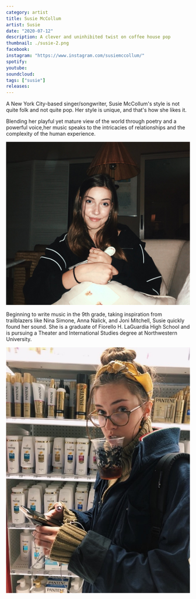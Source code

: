 ```yaml
---
category: artist
title: Susie McCollum
artist: Susie
date: "2020-07-12"
description: A clever and uninhibited twist on coffee house pop
thumbnail: ./susie-2.png
facebook:
instagram: "https://www.instagram.com/susiemccollum/"
spotify:
youtube:
soundcloud:
tags: ["susie"]
releases:
---
```


A New York City-based singer/songwriter, Susie McCollum's style is not quite folk and not quite pop. Her style is unique, and that's how she likes it.

Blending her playful yet mature view of the world through poetry and a powerful voice,her music speaks to the intricacies of relationships and the complexity of the human experience.

![Susie](./susie-1.jpg)

Beginning to write music in the 9th grade, taking inspiration from trailblazers like Nina Simone, Anna Nalick, and Joni Mitchell, Susie quickly found her sound. She is a graduate of Fiorello H. LaGuardia High School and is pursuing a Theater and International Studies degree at Northwestern University.

![Susie](./susie-3.jpg)
